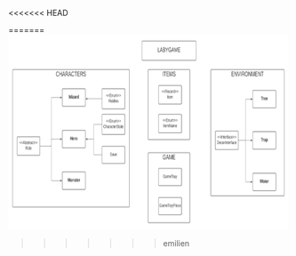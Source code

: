 <<<<<<< HEAD

=======
  <a href="https://github.com/Tailong-mb/Labygame_project/tree/emilien/doc">
    <img src="images/UML/LabyGameUml.png" alt="UML Diagram" width="750" height="350">
  </a>
>>>>>>> emilien
